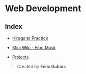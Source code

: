 # Web Development

## Index

- [Hiragana Practice](https://felix-db1.github.io/project-index/hiragana-practice/)

- [Mini Wiki - Elon Musk](https://felix-db1.github.io/project-index/mini-wiki/)

- [Projects](https://felix-db1.github.io/project-index/)

> Created by **Felix Dubois**

<!-- REBASE-9 -->
